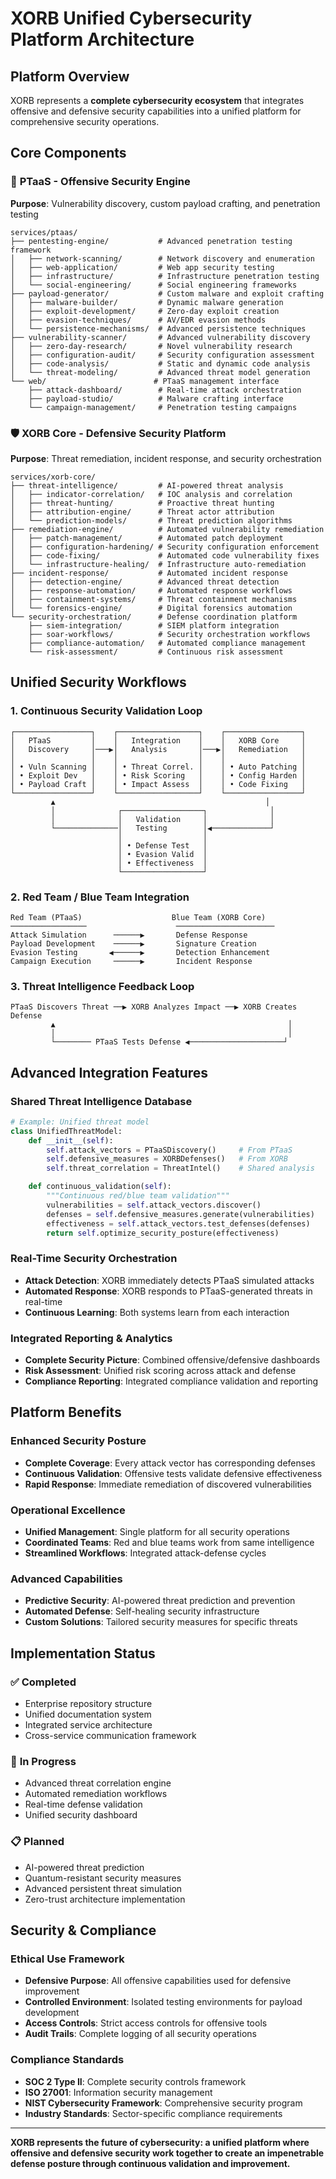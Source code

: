 # XORB Unified Cybersecurity Platform Architecture

## Platform Overview

XORB represents a **complete cybersecurity ecosystem** that integrates offensive and defensive security capabilities into a unified platform for comprehensive security operations.

## Core Components

### 🔴 **PTaaS - Offensive Security Engine**
**Purpose**: Vulnerability discovery, custom payload crafting, and penetration testing

```
services/ptaas/
├── pentesting-engine/           # Advanced penetration testing framework
│   ├── network-scanning/        # Network discovery and enumeration
│   ├── web-application/         # Web app security testing
│   ├── infrastructure/          # Infrastructure penetration testing
│   └── social-engineering/      # Social engineering frameworks
├── payload-generator/           # Custom malware and exploit crafting
│   ├── malware-builder/         # Dynamic malware generation
│   ├── exploit-development/     # Zero-day exploit creation
│   ├── evasion-techniques/      # AV/EDR evasion methods
│   └── persistence-mechanisms/  # Advanced persistence techniques
├── vulnerability-scanner/       # Advanced vulnerability discovery
│   ├── zero-day-research/       # Novel vulnerability research
│   ├── configuration-audit/     # Security configuration assessment
│   ├── code-analysis/           # Static and dynamic code analysis
│   └── threat-modeling/         # Advanced threat model generation
└── web/                        # PTaaS management interface
    ├── attack-dashboard/        # Real-time attack orchestration
    ├── payload-studio/          # Malware crafting interface
    └── campaign-management/     # Penetration testing campaigns
```

### 🛡️ **XORB Core - Defensive Security Platform**
**Purpose**: Threat remediation, incident response, and security orchestration

```
services/xorb-core/
├── threat-intelligence/         # AI-powered threat analysis
│   ├── indicator-correlation/   # IOC analysis and correlation
│   ├── threat-hunting/          # Proactive threat hunting
│   ├── attribution-engine/      # Threat actor attribution
│   └── prediction-models/       # Threat prediction algorithms
├── remediation-engine/          # Automated vulnerability remediation
│   ├── patch-management/        # Automated patch deployment
│   ├── configuration-hardening/ # Security configuration enforcement
│   ├── code-fixing/             # Automated code vulnerability fixes
│   └── infrastructure-healing/  # Infrastructure auto-remediation
├── incident-response/           # Automated incident response
│   ├── detection-engine/        # Advanced threat detection
│   ├── response-automation/     # Automated response workflows
│   ├── containment-systems/     # Threat containment mechanisms
│   └── forensics-engine/        # Digital forensics automation
└── security-orchestration/      # Defense coordination platform
    ├── siem-integration/        # SIEM platform integration
    ├── soar-workflows/          # Security orchestration workflows
    ├── compliance-automation/   # Automated compliance management
    └── risk-assessment/         # Continuous risk assessment
```

## Unified Security Workflows

### **1. Continuous Security Validation Loop**
```
┌─────────────────┐    ┌──────────────────┐    ┌─────────────────┐
│   PTaaS         │    │   Integration    │    │   XORB Core     │
│   Discovery     │───▶│   Analysis       │───▶│   Remediation   │
│                 │    │                  │    │                 │
│ • Vuln Scanning │    │ • Threat Correl. │    │ • Auto Patching │
│ • Exploit Dev   │    │ • Risk Scoring   │    │ • Config Harden │
│ • Payload Craft │    │ • Impact Assess  │    │ • Code Fixing   │
└─────────────────┘    └──────────────────┘    └─────────────────┘
         ▲                                               │
         │              ┌──────────────────┐              │
         │              │   Validation     │              │
         └──────────────│   Testing        │◀─────────────┘
                        │                  │
                        │ • Defense Test   │
                        │ • Evasion Valid  │
                        │ • Effectiveness  │
                        └──────────────────┘
```

### **2. Red Team / Blue Team Integration**
```
Red Team (PTaaS)                    Blue Team (XORB Core)
─────────────────                    ──────────────────────
Attack Simulation      ──────▶       Defense Response
Payload Development    ──────▶       Signature Creation
Evasion Testing       ◀──────▶       Detection Enhancement
Campaign Execution     ──────▶       Incident Response
```

### **3. Threat Intelligence Feedback Loop**
```
PTaaS Discovers Threat ──▶ XORB Analyzes Impact ──▶ XORB Creates Defense
         ▲                                                    │
         │                                                    │
         └──────── PTaaS Tests Defense ◀─────────────────────┘
```

## Advanced Integration Features

### **Shared Threat Intelligence Database**
```python
# Example: Unified threat model
class UnifiedThreatModel:
    def __init__(self):
        self.attack_vectors = PTaaSDiscovery()     # From PTaaS
        self.defensive_measures = XORBDefenses()   # From XORB
        self.threat_correlation = ThreatIntel()    # Shared analysis

    def continuous_validation(self):
        """Continuous red/blue team validation"""
        vulnerabilities = self.attack_vectors.discover()
        defenses = self.defensive_measures.generate(vulnerabilities)
        effectiveness = self.attack_vectors.test_defenses(defenses)
        return self.optimize_security_posture(effectiveness)
```

### **Real-Time Security Orchestration**
- **Attack Detection**: XORB immediately detects PTaaS simulated attacks
- **Automated Response**: XORB responds to PTaaS-generated threats in real-time
- **Continuous Learning**: Both systems learn from each interaction

### **Integrated Reporting & Analytics**
- **Complete Security Picture**: Combined offensive/defensive dashboards
- **Risk Assessment**: Unified risk scoring across attack and defense
- **Compliance Reporting**: Integrated compliance validation and reporting

## Platform Benefits

### **Enhanced Security Posture**
- **Complete Coverage**: Every attack vector has corresponding defenses
- **Continuous Validation**: Offensive tests validate defensive effectiveness
- **Rapid Response**: Immediate remediation of discovered vulnerabilities

### **Operational Excellence**
- **Unified Management**: Single platform for all security operations
- **Coordinated Teams**: Red and blue teams work from same intelligence
- **Streamlined Workflows**: Integrated attack-defense cycles

### **Advanced Capabilities**
- **Predictive Security**: AI-powered threat prediction and prevention
- **Automated Defense**: Self-healing security infrastructure
- **Custom Solutions**: Tailored security measures for specific threats

## Implementation Status

### ✅ **Completed**
- Enterprise repository structure
- Unified documentation system
- Integrated service architecture
- Cross-service communication framework

### 🔄 **In Progress**
- Advanced threat correlation engine
- Automated remediation workflows
- Real-time defense validation
- Unified security dashboard

### 📋 **Planned**
- AI-powered threat prediction
- Quantum-resistant security measures
- Advanced persistent threat simulation
- Zero-trust architecture implementation

## Security & Compliance

### **Ethical Use Framework**
- **Defensive Purpose**: All offensive capabilities used for defensive improvement
- **Controlled Environment**: Isolated testing environments for payload development
- **Access Controls**: Strict access controls for offensive tools
- **Audit Trails**: Complete logging of all security operations

### **Compliance Standards**
- **SOC 2 Type II**: Complete security controls framework
- **ISO 27001**: Information security management
- **NIST Cybersecurity Framework**: Comprehensive security program
- **Industry Standards**: Sector-specific compliance requirements

---

**XORB represents the future of cybersecurity: a unified platform where offensive and defensive security work together to create an impenetrable defense posture through continuous validation and improvement.**

